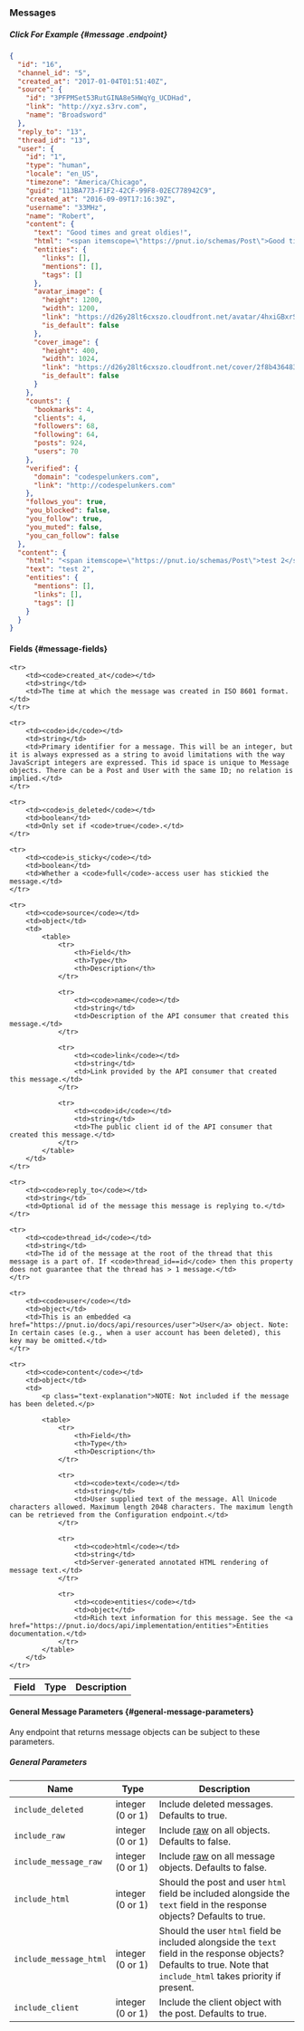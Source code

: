 ### Messages



##### Click For Example [<i class="fa fa-paragraph" aria-hidden="true"></i>](#message) {#message .endpoint}

```json
{
  "id": "16",
  "channel_id": "5",
  "created_at": "2017-01-04T01:51:40Z",
  "source": {
    "id": "3PFPMSet53RutGINA8e5HWqYg_UCDHad",
    "link": "http://xyz.s3rv.com",
    "name": "Broadsword"
  },
  "reply_to": "13",
  "thread_id": "13",
  "user": {
    "id": "1",
    "type": "human",
    "locale": "en_US",
    "timezone": "America/Chicago",
    "guid": "113BA773-F1F2-42CF-99F8-02EC778942C9",
    "created_at": "2016-09-09T17:16:39Z",
    "username": "33MHz",
    "name": "Robert",
    "content": {
      "text": "Good times and great oldies!",
      "html": "<span itemscope=\"https://pnut.io/schemas/Post\">Good times and great oldies!</span>",
      "entities": {
        "links": [],
        "mentions": [],
        "tags": []
      },
      "avatar_image": {
        "height": 1200,
        "width": 1200,
        "link": "https://d26y28lt6cxszo.cloudfront.net/avatar/4hxiGBxrSHhBzcABGX45sJxcFsHEJ_1Kq2o04iZ2-siG--l1CONPCNRvzhwW1HWXQ3DqNxyvzj4LlY1x9EJ_Or1xGGqM9iAQxFnV1lIOx6hVnq6Tm6oX714IGgovER3dYC98oLsoj7ND",
        "is_default": false
      },
      "cover_image": {
        "height": 400,
        "width": 1024,
        "link": "https://d26y28lt6cxszo.cloudfront.net/cover/2f8b4364838cc35ea5461332cca072be1126ccbf47106353908ffbe6a994922c8086f31fff1d619d334db30240e7be474cde33e8598c172ec3d8826baf325c70d3fe897feb33",
        "is_default": false
      }
    },
    "counts": {
      "bookmarks": 4,
      "clients": 4,
      "followers": 68,
      "following": 64,
      "posts": 924,
      "users": 70
    },
    "verified": {
      "domain": "codespelunkers.com",
      "link": "http://codespelunkers.com"
    },
    "follows_you": true,
    "you_blocked": false,
    "you_follow": true,
    "you_muted": false,
    "you_can_follow": false
  },
  "content": {
    "html": "<span itemscope=\"https://pnut.io/schemas/Post\">test 2</span>",
    "text": "test 2",
    "entities": {
      "mentions": [],
      "links": [],
      "tags": []
    }
  }
}
```

#### Fields [<i class="fa fa-paragraph" aria-hidden="true"></i>](#message-fields) {#message-fields}

<table>
    <tr>
        <th>Field</th>
        <th>Type</th>
        <th>Description</th>
    </tr>

    <tr>
        <td><code>created_at</code></td>
        <td>string</td>
        <td>The time at which the message was created in ISO 8601 format.</td>
    </tr>

    <tr>
        <td><code>id</code></td>
        <td>string</td>
        <td>Primary identifier for a message. This will be an integer, but it is always expressed as a string to avoid limitations with the way JavaScript integers are expressed. This id space is unique to Message objects. There can be a Post and User with the same ID; no relation is implied.</td>
    </tr>

    <tr>
        <td><code>is_deleted</code></td>
        <td>boolean</td>
        <td>Only set if <code>true</code>.</td>
    </tr>

    <tr>
        <td><code>is_sticky</code></td>
        <td>boolean</td>
        <td>Whether a <code>full</code>-access user has stickied the message.</td>
    </tr>

    <tr>
        <td><code>source</code></td>
        <td>object</td>
        <td>
            <table>
                <tr>
                    <th>Field</th>
                    <th>Type</th>
                    <th>Description</th>
                </tr>

                <tr>
                    <td><code>name</code></td>
                    <td>string</td>
                    <td>Description of the API consumer that created this message.</td>
                </tr>

                <tr>
                    <td><code>link</code></td>
                    <td>string</td>
                    <td>Link provided by the API consumer that created this message.</td>
                </tr>

                <tr>
                    <td><code>id</code></td>
                    <td>string</td>
                    <td>The public client id of the API consumer that created this message.</td>
                </tr>
            </table>
        </td>
    </tr>

    <tr>
        <td><code>reply_to</code></td>
        <td>string</td>
        <td>Optional id of the message this message is replying to.</td>
    </tr>

    <tr>
        <td><code>thread_id</code></td>
        <td>string</td>
        <td>The id of the message at the root of the thread that this message is a part of. If <code>thread_id==id</code> then this property does not guarantee that the thread has > 1 message.</td>
    </tr>

    <tr>
        <td><code>user</code></td>
        <td>object</td>
        <td>This is an embedded <a href="https://pnut.io/docs/api/resources/user">User</a> object. Note: In certain cases (e.g., when a user account has been deleted), this key may be omitted.</td>
    </tr>

    <tr>
        <td><code>content</code></td>
        <td>object</td>
        <td>
            <p class="text-explanation">NOTE: Not included if the message has been deleted.</p>

            <table>
                <tr>
                    <th>Field</th>
                    <th>Type</th>
                    <th>Description</th>
                </tr>

                <tr>
                    <td><code>text</code></td>
                    <td>string</td>
                    <td>User supplied text of the message. All Unicode characters allowed. Maximum length 2048 characters. The maximum length can be retrieved from the Configuration endpoint.</td>
                </tr>

                <tr>
                    <td><code>html</code></td>
                    <td>string</td>
                    <td>Server-generated annotated HTML rendering of message text.</td>
                </tr>

                <tr>
                    <td><code>entities</code></td>
                    <td>object</td>
                    <td>Rich text information for this message. See the <a href="https://pnut.io/docs/api/implementation/entities">Entities documentation.</td>
                </tr>
            </table>
        </td>
    </tr>
</table>


#### General Message Parameters [<i class="fa fa-paragraph" aria-hidden="true"></i>](#general-message-parameters) {#general-message-parameters}

Any endpoint that returns message objects can be subject to these parameters.

##### General Parameters

Name|Type|Description
-|-|-
`include_deleted`|integer (0 or 1)|Include deleted messages. Defaults to true.
`include_raw`|integer (0 or 1)|Include [raw](../implementation/raw) on all objects. Defaults to false.
`include_message_raw`|integer (0 or 1)|Include [raw](../implementation/raw) on all message objects. Defaults to false.
`include_html`|integer (0 or 1)|Should the post and user `html` field be included alongside the `text` field in the response objects? Defaults to true.
`include_message_html`|integer (0 or 1)|Should the user `html` field be included alongside the `text` field in the response objects? Defaults to true. Note that `include_html` takes priority if present.
`include_client`|integer (0 or 1)|Include the client object with the post. Defaults to true.